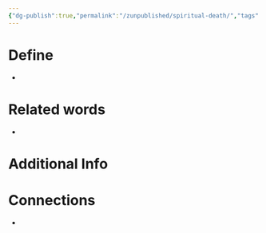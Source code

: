 ```yaml
---
{"dg-publish":true,"permalink":"/zunpublished/spiritual-death/","tags":["#GateWisdom","SeperationDeath"]}
---
```


# Define
- 

# Related words
- 

# Additional Info


# Connections
- 

